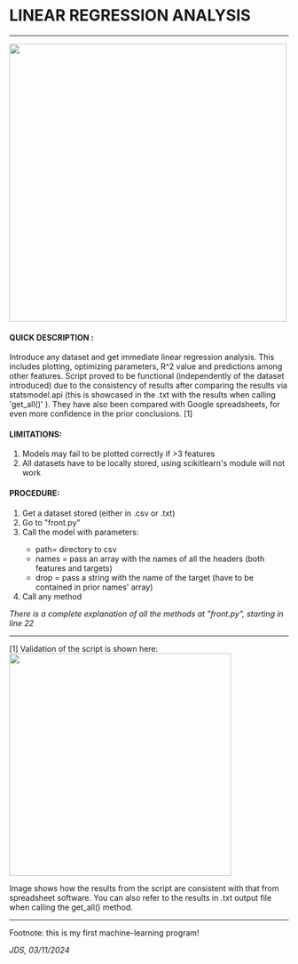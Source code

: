 # LINEAR REGRESSION ANALYSIS 
<hr>
<img src="https://lh3.googleusercontent.com/drive-viewer/AKGpihaxzyZw4QmmEZU3w2aKtZJ-q4rL_qyoJmbMll7Vgyglfjoi4WUOVP-I3lgkPbOv1l-rJt0Twju_sHbMxH208sBF4ppk=s1600" width = "500"/>


 

<h4> QUICK DESCRIPTION : </h4> 
<p> Introduce any dataset and get immediate linear regression analysis. This includes
plotting, optimizing parameters, R^2 value and predictions among other features.
Script proved to be functional (independently of the dataset introduced) due to the consistency of results 
after comparing the results via statsmodel.api (this is showcased in the .txt with the results
when calling 'get_all()' ). They have also been compared with Google spreadsheets, for even 
 more confidence in the prior conclusions. [1] </p>

<h4> LIMITATIONS: </h4><ol> 
    <li>  Models may fail to be plotted correctly if >3 features </li>
    <li>  All datasets have to be locally stored, using scikitlearn's module will not work </li>
    </ol>

<h4> PROCEDURE: </h4><ol> <li>  Get a dataset stored (either in .csv or .txt) </li>
 <li> Go to "front.py" </li>
<li> Call the model with parameters: </li>
    <ul>
    <li> path= directory to csv </li>
     <li> names = pass an array with the names of all the headers (both features and targets) </li>
    <li> drop = pass a string with the name of the target (have to be contained in prior names' array)  </li>   
    </ul>
<li> Call any method </li>
    </ol>
<p> <i> There is a complete explanation of all the methods at "front.py", starting in line 22 </i></p>

<hr>
[1] Validation of the script is shown here: 
<img src="https://lh3.googleusercontent.com/drive-viewer/AKGpihYt0HfmFcoMSvHtqkSnDRPNLFL_ajuPCR3WFClTwTVvRGCiaZ8oBjp-ttcRT4l6rVsCVFdGBvlEoF53dOdW4cS4VvPRzQ=s1600" width = "400", height "500" /> 

<p> Image shows how the results from the script are consistent with that from spreadsheet software. You can also refer to the results in .txt output file when calling 
the get_all() method. </p>

<hr>
<p> Footnote: this is my first machine-learning program! </p>
<p> <i> JDS, 03/11/2024 </i></p>

